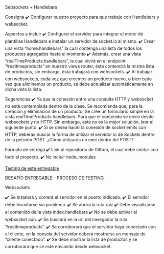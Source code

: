 Sebsockets + Handlebars

Consigna
✔️ Configurar nuestro proyecto para que trabaje con Handlebars y websocket.


Aspectos a incluir
✔️ Configurar el servidor para integrar el motor de plantillas Handlebars e instalar un servidor de socket.io al mismo.
✔️ Crear una vista “home.handlebars” la cual contenga una lista de todos los productos agregados hasta el momento
✔️ Además, crear una vista “realTimeProducts.handlebars”, la cual vivirá en el endpoint “/realtimeproducts” en nuestro views router, ésta contendrá la misma lista de productos, sin embargo, ésta trabajará con websockets.
  ✔️ Al trabajar con websockets, cada vez que creemos un producto nuevo, o bien cada vez que eliminemos un producto, se debe actualizar automáticamente en dicha vista la lista.

Sugerencias
✔️ Ya que la conexión entre una consulta HTTP y websocket no está contemplada dentro de la clase. Se recomienda que, para la creación y eliminación de un producto, Se cree un formulario simple en la vista  realTimeProducts.handlebars. Para que el contenido se envíe desde websockets y no HTTP. Sin embargo, esta no es la mejor solución, leer el siguiente punto.
✔️ Si se desea hacer la conexión de socket emits con HTTP, deberás buscar la forma de utilizar el servidor io de Sockets dentro de la petición POST. ¿Cómo utilizarás un emit dentro del POST?

Formato de entrega
✔️ Link al repositorio de Github, el cual debe contar con todo el proyecto.
✔️ No incluir node_modules

[Testing de este entregable](https://docs.google.com/document/d/16Jft1QNbHBhzSS4ko8z42viFub7dnejAeLxr1c-LMTw/edit)

DESAFÍO ENTREGABLE - PROCESO DE TESTING

Websockets

✔️ Se instalará y correrá el servidor en el puerto indicado.
  ✔️ El servidor debe levantarse sin problema.
✔️ Se abrirá la ruta raíz
  ✔️ Debe visualizarse el contenido de la vista index.handlebars
  ✔️ No se debe activar el websocket aún.
✔️ Se buscará en la url del navegador la ruta “/realtimeproducts”.
  ✔️ Se corroborará que el servidor haya conectado con el cliente, en la consola del servidor deberá mostrarse un mensaje de “cliente conectado”.
  ✔️ Se debe mostrar la lista de productos y se corroborará que se esté enviando desde websocket.

